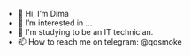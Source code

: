 - 👋 Hi, I’m Dima
- 👀 I’m interested in ...
- 🌱 I'm studying to be an IT technician.
- 📫 How to reach me on telegram: @qqsmoke

